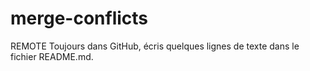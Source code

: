 # merge-conflicts
REMOTE
Toujours dans GitHub, écris quelques lignes de texte dans le fichier README.md.
